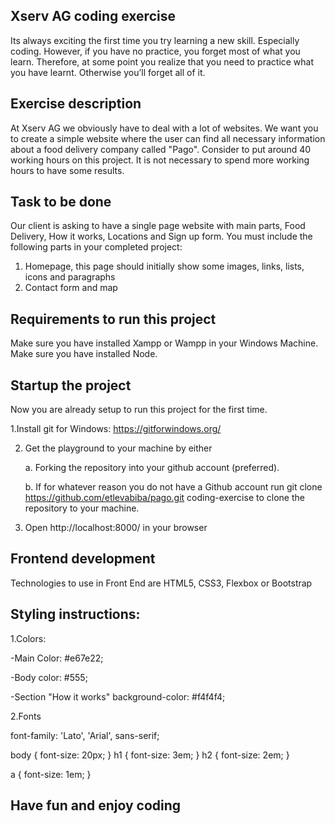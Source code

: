 Xserv AG coding exercise
------

Its always exciting the first time you try learning a new skill. Especially coding. 
However, if you have no practice, you forget most of what you learn. 
Therefore, at some point you realize that you need to practice what you have learnt. Otherwise you’ll forget all of it.

Exercise description
-------

At Xserv AG we obviously have to deal with a lot of  websites. We want you to create a simple website where the user
can find all necessary information about a food delivery company called "Pago". 
Consider to put around 40 working hours on this project. It is not necessary to spend more working hours to have some results. 

Task to be done
-----
Our client is asking to have a single page website with main parts, Food Delivery, How it works, Locations and Sign up form. 
You must include the following parts in your completed project:
1. Homepage, this page should initially show some images, links, lists, icons and paragraphs
2. Contact form and map


Requirements to run this project
----
Make sure you have installed Xampp or Wampp in your Windows Machine. 
Make sure you have installed Node. 

Startup the project
----
Now you are already setup to run this project for the first time. 

1.Install git for Windows:  https://gitforwindows.org/

2. Get the playground to your machine by either

    a. Forking the repository into your github account (preferred).
    
    b. If for whatever reason you do not have a Github account run git clone https://github.com/etlevabiba/pago.git coding-exercise to clone the repository to your machine.
    
3. Open http://localhost:8000/ in your browser

Frontend development
-------
Technologies to use in Front End are HTML5, CSS3, Flexbox or Bootstrap

Styling instructions: 
-----
1.Colors:

-Main Color: #e67e22;

-Body color: #555;

-Section "How it works" background-color: #f4f4f4;

2.Fonts

font-family: 'Lato', 'Arial', sans-serif;

body {
        font-size: 20px;
}
h1 {
    font-size: 3em;
}
h2 {
    font-size: 2em;
}

a {
    font-size: 1em;
}


Have fun and enjoy coding 
-----
